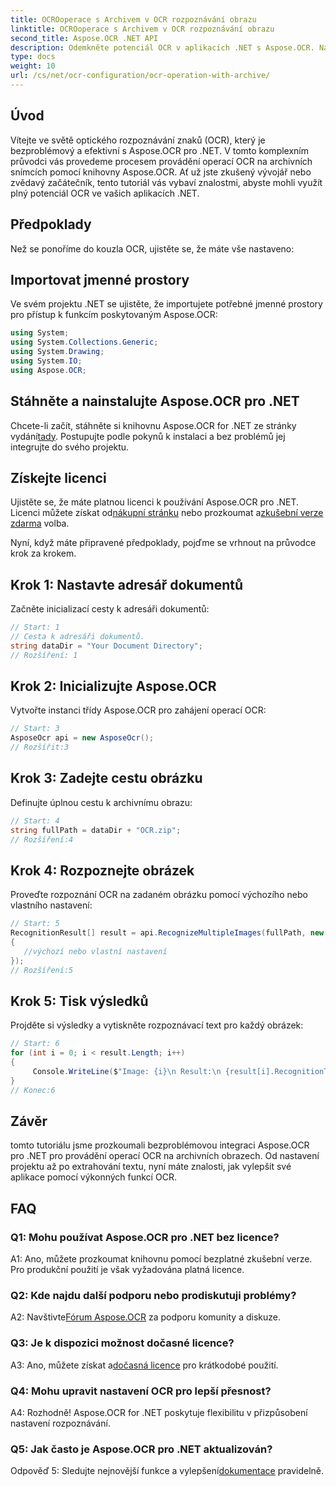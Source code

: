 ```yaml
---
title: OCROoperace s Archivem v OCR rozpoznávání obrazu
linktitle: OCROoperace s Archivem v OCR rozpoznávání obrazu
second_title: Aspose.OCR .NET API
description: Odemkněte potenciál OCR v aplikacích .NET s Aspose.OCR. Naučte se extrahovat text z archivních obrázků krok za krokem.
type: docs
weight: 10
url: /cs/net/ocr-configuration/ocr-operation-with-archive/
---
```

## Úvod

Vítejte ve světě optického rozpoznávání znaků (OCR), který je bezproblémový a efektivní s Aspose.OCR pro .NET. V tomto komplexním průvodci vás provedeme procesem provádění operací OCR na archivních snímcích pomocí knihovny Aspose.OCR. Ať už jste zkušený vývojář nebo zvědavý začátečník, tento tutoriál vás vybaví znalostmi, abyste mohli využít plný potenciál OCR ve vašich aplikacích .NET.

## Předpoklady

Než se ponoříme do kouzla OCR, ujistěte se, že máte vše nastaveno:

## Importovat jmenné prostory

Ve svém projektu .NET se ujistěte, že importujete potřebné jmenné prostory pro přístup k funkcím poskytovaným Aspose.OCR:

```csharp
using System;
using System.Collections.Generic;
using System.Drawing;
using System.IO;
using Aspose.OCR;
```

## Stáhněte a nainstalujte Aspose.OCR pro .NET

 Chcete-li začít, stáhněte si knihovnu Aspose.OCR for .NET ze stránky vydání[tady](https://releases.aspose.com/ocr/net/). Postupujte podle pokynů k instalaci a bez problémů jej integrujte do svého projektu.

## Získejte licenci

 Ujistěte se, že máte platnou licenci k používání Aspose.OCR pro .NET. Licenci můžete získat od[nákupní stránku](https://purchase.aspose.com/buy) nebo prozkoumat a[zkušební verze zdarma](https://releases.aspose.com/) volba.

Nyní, když máte připravené předpoklady, pojďme se vrhnout na průvodce krok za krokem.

## Krok 1: Nastavte adresář dokumentů

Začněte inicializací cesty k adresáři dokumentů:

```csharp
// Start: 1
// Cesta k adresáři dokumentů.
string dataDir = "Your Document Directory";
// Rozšíření: 1
```

## Krok 2: Inicializujte Aspose.OCR

Vytvořte instanci třídy Aspose.OCR pro zahájení operací OCR:

```csharp
// Start: 3
AsposeOcr api = new AsposeOcr();
// Rozšířit:3
```

## Krok 3: Zadejte cestu obrázku

Definujte úplnou cestu k archivnímu obrazu:

```csharp
// Start: 4
string fullPath = dataDir + "OCR.zip";
// Rozšíření:4
```

## Krok 4: Rozpoznejte obrázek

Proveďte rozpoznání OCR na zadaném obrázku pomocí výchozího nebo vlastního nastavení:

```csharp
// Start: 5
RecognitionResult[] result = api.RecognizeMultipleImages(fullPath, new RecognitionSettings
{
   //výchozí nebo vlastní nastavení
});
// Rozšíření:5
```

## Krok 5: Tisk výsledků

Projděte si výsledky a vytiskněte rozpoznávací text pro každý obrázek:

```csharp
// Start: 6
for (int i = 0; i < result.Length; i++)
{
	 Console.WriteLine($"Image: {i}\n Result:\n {result[i].RecognitionText}");
}
// Konec:6
```

## Závěr

tomto tutoriálu jsme prozkoumali bezproblémovou integraci Aspose.OCR pro .NET pro provádění operací OCR na archivních obrazech. Od nastavení projektu až po extrahování textu, nyní máte znalosti, jak vylepšit své aplikace pomocí výkonných funkcí OCR.

## FAQ

### Q1: Mohu používat Aspose.OCR pro .NET bez licence?

A1: Ano, můžete prozkoumat knihovnu pomocí bezplatné zkušební verze. Pro produkční použití je však vyžadována platná licence.

### Q2: Kde najdu další podporu nebo prodiskutuji problémy?

 A2: Navštivte[Fórum Aspose.OCR](https://forum.aspose.com/c/ocr/16) za podporu komunity a diskuze.

### Q3: Je k dispozici možnost dočasné licence?

 A3: Ano, můžete získat a[dočasná licence](https://purchase.aspose.com/temporary-license/) pro krátkodobé použití.

### Q4: Mohu upravit nastavení OCR pro lepší přesnost?

A4: Rozhodně! Aspose.OCR for .NET poskytuje flexibilitu v přizpůsobení nastavení rozpoznávání.

### Q5: Jak často je Aspose.OCR pro .NET aktualizován?

 Odpověď 5: Sledujte nejnovější funkce a vylepšení[dokumentace](https://reference.aspose.com/ocr/net/) pravidelně.